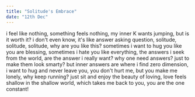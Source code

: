 ```yaml
---
title: "Solitude's Embrace"
date: "12th Dec"
---
```


i feel like nothing,
something feels nothing,
my inner K wants jumping,
but is it worth it?
i don't even know,
it's like answer asking question,
solitude, solitude, solitude,
why are you like this?
sometimes i want to hug you like you are blessing,
sometimes i hate you like everything,
the answers i seek from the world,
are the answer i really want?
why one need answers?
just to make them look smarty?
but inner answers are where i find zero dimension,
i want to hug and never leave you,
you don't hurt me, but you make me lonely,
why keep running?
just sit and enjoy the beauty of loving,
love feels shallow in the shallow world,
which takes me back to you,
you are the one constant!
